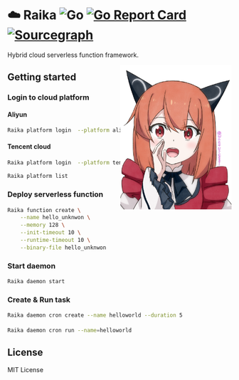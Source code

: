 # ☁️ Raika ![Go](https://github.com/wuhan005/Raika/workflows/Go/badge.svg) [![Go Report Card](https://goreportcard.com/badge/github.com/wuhan005/Raika)](https://goreportcard.com/report/github.com/wuhan005/Raika) [![Sourcegraph](https://img.shields.io/badge/view%20on-Sourcegraph-brightgreen.svg?logo=sourcegraph)](https://sourcegraph.com/github.com/wuhan005/Raika)

Hybrid cloud serverless function framework.

<img src="assets/Raika@ごっち.png" align="right" width="250px"/>

## Getting started

### Login to cloud platform

#### Aliyun

```bash
Raika platform login  --platform aliyun --region-id cn-hangzhou --account-id <REDACTED>  --access-key-id <REDACTED> --access-key-secret <REDACTED>
```

#### Tencent cloud

```bash
Raika platform login  --platform tencentcloud --region-id ap-shanghai --secret-id <REDACTED> --secret-key <REDACTED>
```

```bash
Raika platform list
```

### Deploy serverless function

```bash
Raika function create \
    --name hello_unknwon \
    --memory 128 \
    --init-timeout 10 \
    --runtime-timeout 10 \
    --binary-file hello_unknwon
```

### Start daemon

```bash
Raika daemon start  
```

### Create & Run task

```bash
Raika daemon cron create --name helloworld --duration 5

Raika daemon cron run --name=helloworld
```

## License

MIT License